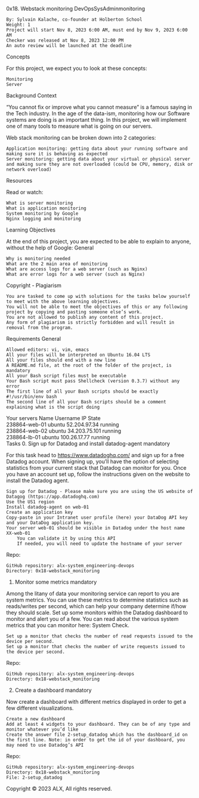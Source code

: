 

0x18. Webstack monitoring
DevOpsSysAdminmonitoring

    By: Sylvain Kalache, co-founder at Holberton School
    Weight: 1
    Project will start Nov 8, 2023 6:00 AM, must end by Nov 9, 2023 6:00 AM
    Checker was released at Nov 8, 2023 12:00 PM
    An auto review will be launched at the deadline

Concepts

For this project, we expect you to look at these concepts:

    Monitoring
    Server

Background Context

“You cannot fix or improve what you cannot measure” is a famous saying in the Tech industry. In the age of the data-ism, monitoring how our Software systems are doing is an important thing. In this project, we will implement one of many tools to measure what is going on our servers.

Web stack monitoring can be broken down into 2 categories:

    Application monitoring: getting data about your running software and making sure it is behaving as expected
    Server monitoring: getting data about your virtual or physical server and making sure they are not overloaded (could be CPU, memory, disk or network overload)

Resources

Read or watch:

    What is server monitoring
    What is application monitoring
    System monitoring by Google
    Nginx logging and monitoring

Learning Objectives

At the end of this project, you are expected to be able to explain to anyone, without the help of Google:
General

    Why is monitoring needed
    What are the 2 main area of monitoring
    What are access logs for a web server (such as Nginx)
    What are error logs for a web server (such as Nginx)

Copyright - Plagiarism

    You are tasked to come up with solutions for the tasks below yourself to meet with the above learning objectives.
    You will not be able to meet the objectives of this or any following project by copying and pasting someone else’s work.
    You are not allowed to publish any content of this project.
    Any form of plagiarism is strictly forbidden and will result in removal from the program.

Requirements
General

    Allowed editors: vi, vim, emacs
    All your files will be interpreted on Ubuntu 16.04 LTS
    All your files should end with a new line
    A README.md file, at the root of the folder of the project, is mandatory
    All your Bash script files must be executable
    Your Bash script must pass Shellcheck (version 0.3.7) without any error
    The first line of all your Bash scripts should be exactly #!/usr/bin/env bash
    The second line of all your Bash scripts should be a comment explaining what is the script doing

Your servers
Name 	Username 	IP 	State 	
238864-web-01 	ubuntu 	52.204.97.34 	running 	
238864-web-02 	ubuntu 	34.203.75.101 	running 	
238864-lb-01 	ubuntu 	100.26.17.77 	running 	
Tasks
0. Sign up for Datadog and install datadog-agent
mandatory

For this task head to https://www.datadoghq.com/ and sign up for a free Datadog account. When signing up, you’ll have the option of selecting statistics from your current stack that Datadog can monitor for you. Once you have an account set up, follow the instructions given on the website to install the Datadog agent.

    Sign up for Datadog - Please make sure you are using the US website of Datagog (https://app.datadoghq.com)
    Use the US1 region
    Install datadog-agent on web-01
    Create an application key
    Copy-paste in your Intranet user profile (here) your DataDog API key and your DataDog application key.
    Your server web-01 should be visible in Datadog under the host name XX-web-01
        You can validate it by using this API
        If needed, you will need to update the hostname of your server

Repo:

    GitHub repository: alx-system_engineering-devops
    Directory: 0x18-webstack_monitoring

1. Monitor some metrics
mandatory

Among the litany of data your monitoring service can report to you are system metrics. You can use these metrics to determine statistics such as reads/writes per second, which can help your company determine if/how they should scale. Set up some monitors within the Datadog dashboard to monitor and alert you of a few. You can read about the various system metrics that you can monitor here: System Check.

    Set up a monitor that checks the number of read requests issued to the device per second.
    Set up a monitor that checks the number of write requests issued to the device per second.

Repo:

    GitHub repository: alx-system_engineering-devops
    Directory: 0x18-webstack_monitoring

2. Create a dashboard
mandatory

Now create a dashboard with different metrics displayed in order to get a few different visualizations.

    Create a new dashboard
    Add at least 4 widgets to your dashboard. They can be of any type and monitor whatever you’d like
    Create the answer file 2-setup_datadog which has the dashboard_id on the first line. Note: in order to get the id of your dashboard, you may need to use Datadog’s API

Repo:

    GitHub repository: alx-system_engineering-devops
    Directory: 0x18-webstack_monitoring
    File: 2-setup_datadog

Copyright © 2023 ALX, All rights reserved.

